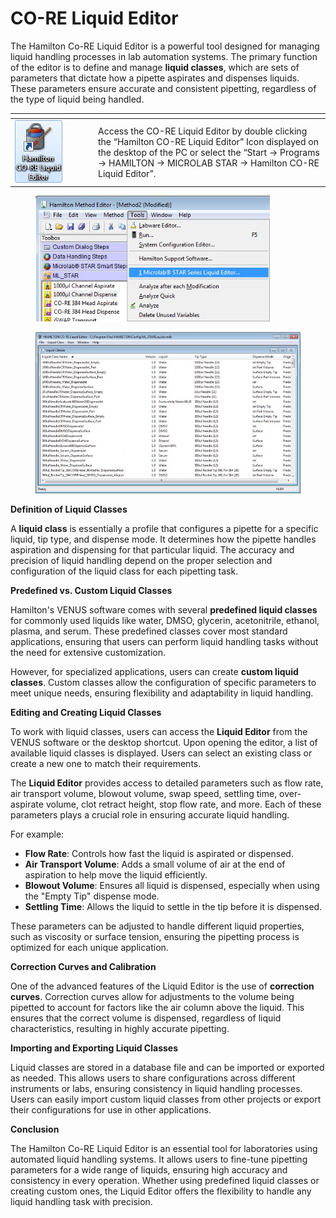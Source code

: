 # CO-RE Liquid Editor‌

The Hamilton Co-RE Liquid Editor is a powerful tool designed for managing liquid handling processes in lab automation systems. The primary function of the editor is to define and manage **liquid classes**, which are sets of parameters that dictate how a pipette aspirates and dispenses liquids. These parameters ensure accurate and consistent pipetting, regardless of the type of liquid being handled.

<table data-header-hidden><thead><tr><th width="119"></th><th></th></tr></thead><tbody><tr><td><img src="../../.gitbook/assets/image (11) (1) (1) (1) (1).png" alt="" data-size="original"></td><td>Access the CO-RE Liquid Editor‌ by double clicking the “Hamilton CO-RE Liquid Editor‌” Icon displayed on the desktop of the PC or select the “Start -> Programs -> HAMILTON -> MICROLAB STAR -> Hamilton CO-RE Liquid Editor‌”.</td></tr></tbody></table>

<div>

<figure><img src="../../.gitbook/assets/Image_1382.jpg" alt="" width="375"><figcaption></figcaption></figure>

 

<figure><img src="../../.gitbook/assets/image (12) (1) (1) (1) (1).png" alt="" width="462"><figcaption></figcaption></figure>

</div>

**Definition of Liquid Classes**

A **liquid class** is essentially a profile that configures a pipette for a specific liquid, tip type, and dispense mode. It determines how the pipette handles aspiration and dispensing for that particular liquid. The accuracy and precision of liquid handling depend on the proper selection and configuration of the liquid class for each pipetting task.

**Predefined vs. Custom Liquid Classes**

Hamilton's VENUS software comes with several **predefined liquid classes** for commonly used liquids like water, DMSO, glycerin, acetonitrile, ethanol, plasma, and serum. These predefined classes cover most standard applications, ensuring that users can perform liquid handling tasks without the need for extensive customization.

However, for specialized applications, users can create **custom liquid classes**. Custom classes allow the configuration of specific parameters to meet unique needs, ensuring flexibility and adaptability in liquid handling.

**Editing and Creating Liquid Classes**

To work with liquid classes, users can access the **Liquid Editor** from the VENUS software or the desktop shortcut. Upon opening the editor, a list of available liquid classes is displayed. Users can select an existing class or create a new one to match their requirements.

The **Liquid Editor** provides access to detailed parameters such as flow rate, air transport volume, blowout volume, swap speed, settling time, over-aspirate volume, clot retract height, stop flow rate, and more. Each of these parameters plays a crucial role in ensuring accurate liquid handling.

For example:

* **Flow Rate**: Controls how fast the liquid is aspirated or dispensed.
* **Air Transport Volume**: Adds a small volume of air at the end of aspiration to help move the liquid efficiently.
* **Blowout Volume**: Ensures all liquid is dispensed, especially when using the "Empty Tip" dispense mode.
* **Settling Time**: Allows the liquid to settle in the tip before it is dispensed.

These parameters can be adjusted to handle different liquid properties, such as viscosity or surface tension, ensuring the pipetting process is optimized for each unique application.

**Correction Curves and Calibration**

One of the advanced features of the Liquid Editor is the use of **correction curves**. Correction curves allow for adjustments to the volume being pipetted to account for factors like the air column above the liquid. This ensures that the correct volume is dispensed, regardless of liquid characteristics, resulting in highly accurate pipetting.

**Importing and Exporting Liquid Classes**

Liquid classes are stored in a database file and can be imported or exported as needed. This allows users to share configurations across different instruments or labs, ensuring consistency in liquid handling processes. Users can easily import custom liquid classes from other projects or export their configurations for use in other applications.

**Conclusion**

The Hamilton Co-RE Liquid Editor is an essential tool for laboratories using automated liquid handling systems. It allows users to fine-tune pipetting parameters for a wide range of liquids, ensuring high accuracy and consistency in every operation. Whether using predefined liquid classes or creating custom ones, the Liquid Editor offers the flexibility to handle any liquid handling task with precision.
